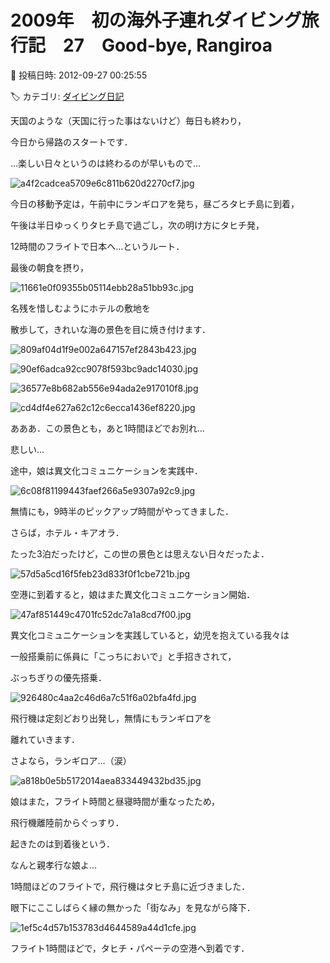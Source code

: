 # 2009年　初の海外子連れダイビング旅行記　27　Good-bye, Rangiroa

📅 投稿日時: 2012-09-27 00:25:55

🏷️ カテゴリ: [ダイビング日記](ce3a7a8d424d112fce83ee85c81a0e344.md)

天国のような（天国に行った事はないけど）毎日も終わり，


今日から帰路のスタートです．


…楽しい日々というのは終わるのが早いもので…




![a4f2cadcea5709e6c811b620d2270cf7.jpg](images/a4f2cadcea5709e6c811b620d2270cf7.jpg)







今日の移動予定は，午前中にランギロアを発ち，昼ごろタヒチ島に到着，


午後は半日ゆっくりタヒチ島で過ごし，次の明け方にタヒチ発，


12時間のフライトで日本へ…というルート．





最後の朝食を摂り，




![11661e0f09355b05114ebb28a51bb93c.jpg](images/11661e0f09355b05114ebb28a51bb93c.jpg)







名残を惜しむようにホテルの敷地を


散歩して，きれいな海の景色を目に焼き付けます．




![809af04d1f9e002a647157ef2843b423.jpg](images/809af04d1f9e002a647157ef2843b423.jpg)









![90ef6adca92cc9078f593bc9adc14030.jpg](images/90ef6adca92cc9078f593bc9adc14030.jpg)









![36577e8b682ab556e94ada2e917010f8.jpg](images/36577e8b682ab556e94ada2e917010f8.jpg)









![cd4df4e627a62c12c6ecca1436ef8220.jpg](images/cd4df4e627a62c12c6ecca1436ef8220.jpg)







あああ．この景色とも，あと1時間ほどでお別れ…


悲しい…





途中，娘は異文化コミュニケーションを実践中．




![6c08f81199443faef266a5e9307a92c9.jpg](images/6c08f81199443faef266a5e9307a92c9.jpg)







無情にも，9時半のピックアップ時間がやってきました．


さらば，ホテル・キアオラ．


たった3泊だったけど，この世の景色とは思えない日々だったよ． 




![57d5a5cd16f5feb23d833f0f1cbe721b.jpg](images/57d5a5cd16f5feb23d833f0f1cbe721b.jpg)







空港に到着すると，娘はまた異文化コミュニケーション開始．




![47af851449c4701fc52dc7a1a8cd7f00.jpg](images/47af851449c4701fc52dc7a1a8cd7f00.jpg)







異文化コミュニケーションを実践していると，幼児を抱えている我々は


一般搭乗前に係員に「こっちにおいで」と手招きされて，


ぶっちぎりの優先搭乗．




![926480c4aa2c46d6a7c51f6a02bfa4fd.jpg](images/926480c4aa2c46d6a7c51f6a02bfa4fd.jpg)







飛行機は定刻どおり出発し，無情にもランギロアを


離れていきます．


さよなら，ランギロア…（涙）




![a818b0e5b5172014aea833449432bd35.jpg](images/a818b0e5b5172014aea833449432bd35.jpg)







娘はまた，フライト時間と昼寝時間が重なったため，


飛行機離陸前からぐっすり．


起きたのは到着後という．


なんと親孝行な娘よ…





1時間ほどのフライトで，飛行機はタヒチ島に近づきました．


眼下にここしばらく縁の無かった「街なみ」を見ながら降下．




![1ef5c4d57b153783d4644589a44d1cfe.jpg](images/1ef5c4d57b153783d4644589a44d1cfe.jpg)







フライト1時間ほどで，タヒチ・パペーテの空港へ到着です．

